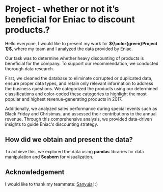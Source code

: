 # **Project  - whether or not it’s beneficial for Eniac to discount products.?**

Hello everyone, I would like to present my work for **${\color{green}Project 1}$**, where my team and I analyzed the data provided by Eniac. 

Our task was to determine whether heavy discounting of products is beneficial for the company. To support our recommendation, we conducted thorough data research.

First, we cleaned the database to eliminate corrupted or duplicated data, ensure proper data types, and retain only relevant information to address the business questions. 
We categorized the products using our determined classifications and color-coded these categories to highlight the most popular and highest revenue-generating products in 2017.

Additionally, we analyzed sales performance during special events such as Black Friday and Christmas, and assessed their contributions to the annual revenue. 
Through this comprehensive analysis, we provided data-driven insights to guide Eniac's discounting strategy.

## How did we obtain and present the data?
To achieve this, we explored the data using **pandas** libraries for data manipulation and **Seaborn** for visualization.

## Acknowledgement
I would like to thank my teammate: [Sanyuja](https://github.com/sanyujaa)! :)
